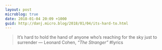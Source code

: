 ```yaml
---
layout: post
microblog: true
date: 2018-01-04 20:09 +1000
guid: http://danj.micro.blog/2018/01/04/its-hard-to.html
---
```

> It’s hard to hold the hand of anyone who’s reaching for the sky just to surrender
— Leonard Cohen, *“The Stranger”* #lyrics
